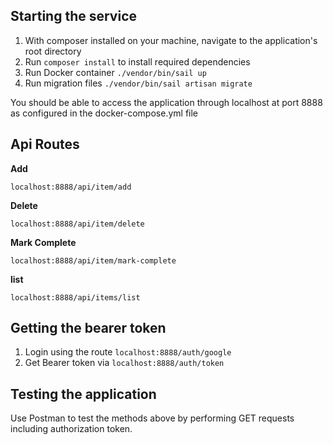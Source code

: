 ## Starting the service
1. With composer installed on your machine, navigate to the application's root directory
2. Run `composer install` to install required dependencies
3. Run Docker container `./vendor/bin/sail up`
4. Run migration files `./vendor/bin/sail artisan migrate`

You should be able to access the application through localhost at port 8888 as configured in the docker-compose.yml file
## Api Routes
**Add** 

`localhost:8888/api/item/add`

**Delete** 

`localhost:8888/api/item/delete`

**Mark Complete** 

`localhost:8888/api/item/mark-complete`

**list** 

`localhost:8888/api/items/list`

## Getting the bearer token

1. Login using the route `localhost:8888/auth/google`
2. Get Bearer token via `localhost:8888/auth/token`

## Testing the application

Use Postman to test the methods above by performing GET requests including authorization token.


